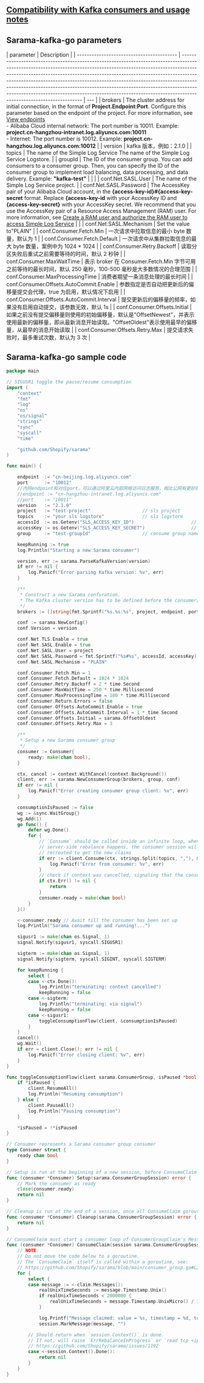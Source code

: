 ## [Compatibility with Kafka consumers and usage notes](./overview.md)

## Sarama-kafka-go parameters

| parameter                                 | Description                                                                                                                                                                                                                                                                                                                                                                                                                                                                                                               |
| ----------------------------------------- | ------------------------------------------------------------------------------------------------------------------------------------------------------------------------------------------------------------------------------------------------------------------------------------------------------------------------------------------------------------------------------------------------------------------------------------------------------------------------------------------------------------------------- | --- |
| brokers                                   | The cluster address for initial connection, in the format of **Project.Endpoint:Port**. Configure this parameter based on the endpoint of the project. For more information, see [View endpoints](https://www.alibabacloud.com/help/en/doc-detail/29008.htm#reference-wgx-pwq-zdb) <br/> - Alibaba Cloud internal network: The port number is 10011. Example: **project.cn-hangzhou-intranet.log.aliyuncs.com:10011** <br/> - Internet: The port number is 10012. Example: **project.cn-hangzhou.log.aliyuncs.com:10012** |
| version                                   | kafka 版本，例如：2.1.0                                                                                                                                                                                                                                                                                                                                                                                                                                                                                                   |
| topics                                    | The name of the Simple Log Service The name of the Simple Log Service Logstore.                                                                                                                                                                                                                                                                                                                                                                                                                                           |
| groupId                                   | The ID of the consumer group. You can add consumers to a consumer group. Then, you can specify the ID of the consumer group to implement load balancing, data processing, and data delivery. Example: **"kafka-test"**                                                                                                                                                                                                                                                                                                    |
|                                           |
| conf.Net.SASL.User                        | The name of the Simple Log Service project.                                                                                                                                                                                                                                                                                                                                                                                                                                                                               |
| conf.Net.SASL.Password                    | The AccessKey pair of your Alibaba Cloud account, in the **{access-key-id}#{access-key-secret** format. Replace **{access-key-id** with your AccessKey ID and **{access-key-secret}** with your AccessKey secret. We recommend that you use the AccessKey pair of a Resource Access Management (RAM) user. For more information, see [Create a RAM user and authorize the RAM user to access Simple Log Service](https://www.alibabacloud.com/help/en/doc-detail/47664.htm#task-xsk-ttc-ry)                               |     |
| conf.Net.SASL.Mechanism                   | Set the value to"PLAIN"                                                                                                                                                                                                                                                                                                                                                                                                                                                                                                   |
| conf.Consumer.Fetch.Min                   | 一次请求中拉取信息的最小 byte 数量，默认为 1                                                                                                                                                                                                                                                                                                                                                                                                                                                                              |
| conf.Consumer.Fetch.Default               | 一次请求中从集群拉取信息的最大 byte 数量，案例中为 1024 \* 1024                                                                                                                                                                                                                                                                                                                                                                                                                                                           |
| conf.Consumer.Retry.Backoff               | 读取分区失败后重试之前需要等待的时间，默认 2 秒钟                                                                                                                                                                                                                                                                                                                                                                                                                                                                         |
| conf.Consumer.MaxWaitTime                 | 表示 broker 在 Consumer.Fetch.Min 字节可用之前等待的最长时间，默认 250 毫秒，100-500 毫秒是大多数情况的合理范围                                                                                                                                                                                                                                                                                                                                                                                                           |
| conf.Consumer.MaxProcessingTime           | 消费者期望一条消息处理的最长时间                                                                                                                                                                                                                                                                                                                                                                                                                                                                                          |
| conf.Consumer.Offsets.AutoCommit.Enable   | 参数指定是否自动把更新后的偏移量提交会代理，true 为启用，默认情况下启用                                                                                                                                                                                                                                                                                                                                                                                                                                                   |
| conf.Consumer.Offsets.AutoCommit.Interval | 提交更新后的偏移量的频率，如果没有启用自动提交，该参数无效，默认 1s                                                                                                                                                                                                                                                                                                                                                                                                                                                       |
| conf.Consumer.Offsets.Initial             | 如果之前没有提交偏移量则使用的初始偏移量，默认是"OffsetNewest"，并表示使用最新的偏移量，即从最新消息开始读取。"OffsetOldest"表示使用最早的偏移量，从最早的消息开始读取                                                                                                                                                                                                                                                                                                                                                    |
| conf.Consumer.Offsets.Retry.Max           | 提交请求失败时，最多重试次数，默认为 3 次                                                                                                                                                                                                                                                                                                                                                                                                                                                                                 |

## Sarama-kafka-go sample code

```go
package main

// SIGUSR1 toggle the pause/resume consumption
import (
	"context"
	"fmt"
	"log"
	"os"
	"os/signal"
	"strings"
	"sync"
	"syscall"
	"time"

	"github.com/Shopify/sarama"
)

func main() {

	endpoint  := "cn-beijing.log.aliyuncs.com"
	port      := "10012"
	//内网endpoint和对应port，可以通过阿里云内部网络访问日志服务，相比公网有更好的链路质量和安全性，详见文档 https://www.alibabacloud.com/help/en/doc-detail/29008.htm#reference-wgx-pwq-zdb
	//endpoint := "cn-hangzhou-intranet.log.aliyuncs.com"
	//port    := "10011"
	version   := "2.1.0"
	project   := "test-project"                   // sls project
	topics    := "your sls logstore"              // sls logstore
	accessId  := os.Getenv("SLS_ACCESS_KEY_ID")                     // aliyun accessId
	accessKey := os.Getenv("SLS_ACCESS_KEY_SECRET")                 // aliyun accessKeySecret
	group     := "test-groupId"                   // consume group name

	keepRunning := true
	log.Println("Starting a new Sarama consumer")

	version, err := sarama.ParseKafkaVersion(version)
	if err != nil {
		log.Panicf("Error parsing Kafka version: %v", err)
	}

	/**
	 * Construct a new Sarama confuration.
	 * The Kafka cluster version has to be defined before the consumer/producer is initialized.
	 */
	brokers := []string{fmt.Sprintf("%s.%s:%s", project, endpoint, port)}

	conf := sarama.NewConfig()
	conf.Version = version

	conf.Net.TLS.Enable = true
	conf.Net.SASL.Enable = true
	conf.Net.SASL.User = project
	conf.Net.SASL.Password = fmt.Sprintf("%s#%s", accessId, accessKey)
	conf.Net.SASL.Mechanism = "PLAIN"

	conf.Consumer.Fetch.Min = 1
	conf.Consumer.Fetch.Default = 1024 * 1024
	conf.Consumer.Retry.Backoff = 2 * time.Second
	conf.Consumer.MaxWaitTime = 250 * time.Millisecond
	conf.Consumer.MaxProcessingTime = 100 * time.Millisecond
	conf.Consumer.Return.Errors = false
	conf.Consumer.Offsets.AutoCommit.Enable = true
	conf.Consumer.Offsets.AutoCommit.Interval = 1 * time.Second
	conf.Consumer.Offsets.Initial = sarama.OffsetOldest
	conf.Consumer.Offsets.Retry.Max = 3

	/**
	 * Setup a new Sarama consumer group
	 */
	consumer := Consumer{
		ready: make(chan bool),
	}

	ctx, cancel := context.WithCancel(context.Background())
	client, err := sarama.NewConsumerGroup(brokers, group, conf)
	if err != nil {
		log.Panicf("Error creating consumer group client: %v", err)
	}

	consumptionIsPaused := false
	wg := &sync.WaitGroup{}
	wg.Add(1)
	go func() {
		defer wg.Done()
		for {
			// `Consume` should be called inside an infinite loop, when a
			// server-side rebalance happens, the consumer session will need to be
			// recreated to get the new claims
			if err := client.Consume(ctx, strings.Split(topics, ","), &consumer); err != nil {
				log.Panicf("Error from consumer: %v", err)
			}
			// check if context was cancelled, signaling that the consumer should stop
			if ctx.Err() != nil {
				return
			}
			consumer.ready = make(chan bool)
		}
	}()

	<-consumer.ready // Await till the consumer has been set up
	log.Println("Sarama consumer up and running!...")

	sigusr1 := make(chan os.Signal, 1)
	signal.Notify(sigusr1, syscall.SIGUSR1)

	sigterm := make(chan os.Signal, 1)
	signal.Notify(sigterm, syscall.SIGINT, syscall.SIGTERM)

	for keepRunning {
		select {
		case <-ctx.Done():
			log.Println("terminating: context cancelled")
			keepRunning = false
		case <-sigterm:
			log.Println("terminating: via signal")
			keepRunning = false
		case <-sigusr1:
			toggleConsumptionFlow(client, &consumptionIsPaused)
		}
	}
	cancel()
	wg.Wait()
	if err = client.Close(); err != nil {
		log.Panicf("Error closing client: %v", err)
	}
}

func toggleConsumptionFlow(client sarama.ConsumerGroup, isPaused *bool) {
	if *isPaused {
		client.ResumeAll()
		log.Println("Resuming consumption")
	} else {
		client.PauseAll()
		log.Println("Pausing consumption")
	}

	*isPaused = !*isPaused
}

// Consumer represents a Sarama consumer group consumer
type Consumer struct {
	ready chan bool
}

// Setup is run at the beginning of a new session, before ConsumeClaim
func (consumer *Consumer) Setup(sarama.ConsumerGroupSession) error {
	// Mark the consumer as ready
	close(consumer.ready)
	return nil
}

// Cleanup is run at the end of a session, once all ConsumeClaim goroutines have exited
func (consumer *Consumer) Cleanup(sarama.ConsumerGroupSession) error {
	return nil
}

// ConsumeClaim must start a consumer loop of ConsumerGroupClaim's Messages().
func (consumer *Consumer) ConsumeClaim(session sarama.ConsumerGroupSession, claim sarama.ConsumerGroupClaim) error {
	// NOTE:
	// Do not move the code below to a goroutine.
	// The `ConsumeClaim` itself is called within a goroutine, see:
	// https://github.com/Shopify/sarama/blob/main/consumer_group.go#L27-L29
	for {
		select {
		case message := <-claim.Messages():
			realUnixTimeSeconds := message.Timestamp.Unix()
			if realUnixTimeSeconds < 2000000 {
				realUnixTimeSeconds = message.Timestamp.UnixMicro() / 1000
			}

			log.Printf("Message claimed: value = %s, timestamp = %d, topic = %s", string(message.Value), realUnixTimeSeconds, message.Topic)
			session.MarkMessage(message, "")

		// Should return when `session.Context()` is done.
		// If not, will raise `ErrRebalanceInProgress` or `read tcp <ip>:<port>: i/o timeout` when kafka rebalance. see:
		// https://github.com/Shopify/sarama/issues/1192
		case <-session.Context().Done():
			return nil
		}
	}
}
```
